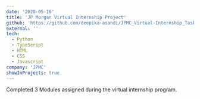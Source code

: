 ```yaml
---
date: '2020-05-16'
title: 'JP Morgan Virtual Internship Project'
github: 'https://github.com/deepika-asandi/JPMC_Virtual-Internship_Task3'
external: ''
tech:
  - Python
  - TypeScript
  - HTML
  - CSS
  - Javascript
company: 'JPMC'
showInProjects: true
---
```


Completed 3 Modules assigned during the virtual internship program.
